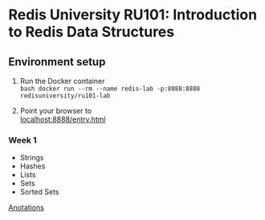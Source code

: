 # Redis University RU101: Introduction to Redis Data Structures

## Environment setup

1. Run the Docker container  
```bash docker run --rm --name redis-lab -p:8888:8888 redisuniversity/ru101-lab ``` 

2. Point your browser to  
[localhost:8888/entry.html](localhost:8888/entry.html)


### Week 1 

- Strings
- Hashes
- Lists
- Sets
- Sorted Sets

[Anotations](week1/week1.md)

